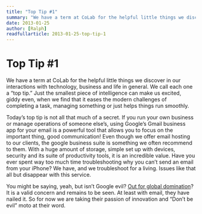```yaml
---
title: "Top Tip #1"
summary: "We have a term at CoLab for the helpful little things we discover in our interactions with technology, business and life in general. We call each one a 'top tip.' Just the smallest piece of intelligence can make us excited, giddy even, when we find that it eases the modern challenges of completing a task, managing something or just helps things run smoothly."
date: 2013-01-25
author: [Ralph]
readfullarticle: 2013-01-25-top-tip-1
---
```


# Top Tip #1

We have a term at CoLab for the helpful little things we discover in our interactions with technology, business and life in general. We call each one a “top tip.” Just the smallest piece of intelligence can make us excited, giddy even, when we find that it eases the modern challenges of completing a task, managing something or just helps things run smoothly.

Today’s top tip is not all that much of a secret. If you run your own business or manage operations of someone else’s, using Google’s Gmail business app for your email is a powerful tool that allows you to focus on the important thing, good communication! Even though we offer email hosting to our clients, the google business suite is something we often recommend to them. With a huge amount of storage, simple set up with devices, security and its suite of productivity tools, it is an incredible value. Have you ever spent way too much time troubleshooting why you can’t send an email from your iPhone? We have, and we troubleshoot for a living. Issues like that all but disappear with this service.

You might be saying, yeah, but isn’t Google evil? [Out for global domination](http://www.nybooks.com/articles/archives/2011/aug/18/how-google-dominates-us/?pagination=false)? It is a valid concern and remains to be seen. At least with email, they have nailed it.  So for now we are taking their passion of innovation and “Don’t be evil” moto at their word.
